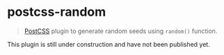 # postcss-random

> [PostCSS](https://github.com/postcss/postcss) plugin to generate random seeds using `random()` function.

This plugin is still under construction and have not been published yet.
